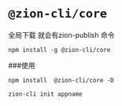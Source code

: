 # `@zion-cli/core`

全局下载 就会有zion-publish 命令
```
npm install -g @zion-cli/core
```

###使用
```
npm install  @zion-cli/core -D

zion-cli init appname
```



